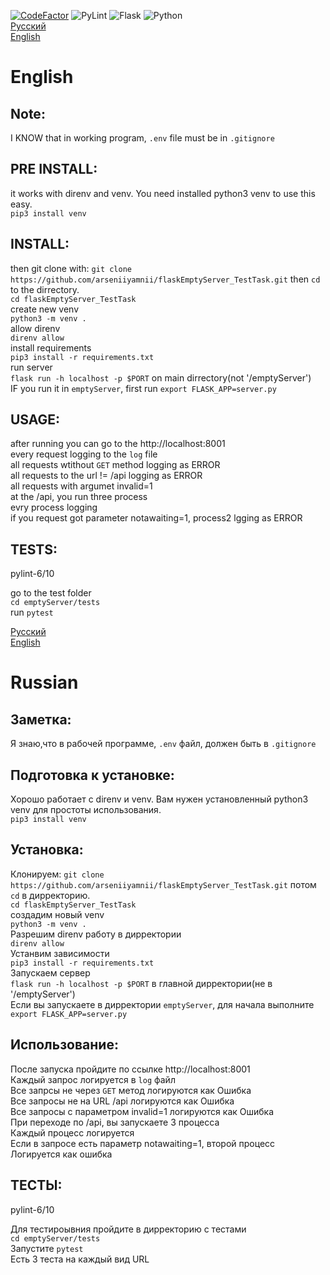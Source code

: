 [![CodeFactor](https://www.codefactor.io/repository/github/arseniiyamnii/flaskemptyserver_testtask/badge)](https://www.codefactor.io/repository/github/arseniiyamnii/flaskemptyserver_testtask)
![PyLint](https://img.shields.io/badge/PyLint-7.5-green)
![Flask](https://img.shields.io/badge/flask-1.1.2-blue)
![Python](https://img.shields.io/badge/Python-3.6.9-green)  
[Русский](#russian)  
[English](#english)  
  
# English
  
## Note:  
I KNOW that in working program, `.env` file must be in `.gitignore`  
  
  
## PRE INSTALL:  
it works with direnv and venv. You need installed python3 venv to use this easy.  
`pip3 install venv`  
  
  
## INSTALL:
then git clone with:
`git clone https://github.com/arseniiyamnii/flaskEmptyServer_TestTask.git`
then `cd` to the dirrectory.  
`cd flaskEmptyServer_TestTask`  
create new venv  
`python3 -m venv .`  
allow direnv  
`direnv allow`  
install requirements  
`pip3 install -r requirements.txt`  
run server  
`flask run -h localhost -p $PORT` on main dirrectory(not '/emptyServer')  
IF you run it in `emptyServer`, first run `export FLASK_APP=server.py`  
  
  
## USAGE:  
after running you can go to the http://localhost:8001  
every request logging to the `log` file  
all requests wtithout `GET` method logging as ERROR  
all requests to the url != /api logging as ERROR  
all requests with argumet invalid=1  
at the /api, you run three process  
evry process logging  
if you request got parameter notawaiting=1, process2 lgging as ERROR  
  
  
## TESTS:  
pylint-6/10  
  
go to the test folder  
`cd emptyServer/tests`  
run `pytest`  
  
[Русский](#russian)  
[English](#english)  
  
# Russian
  
## Заметка:  
Я знаю,что в рабочей программе, `.env` файл, должен быть в `.gitignore`  
  
  
## Подготовка к установке:  
Хорошо работает с direnv и venv. Вам нужен установленный python3 venv для простоты использования.  
`pip3 install venv`  
  
  
## Установка:
Клонируем:
`git clone https://github.com/arseniiyamnii/flaskEmptyServer_TestTask.git`
потом `cd` в дирректорию.  
`cd flaskEmptyServer_TestTask`  
создадим новый venv  
`python3 -m venv .`  
Разрешим direnv работу в дирректории  
`direnv allow`  
Устанвим зависимости  
`pip3 install -r requirements.txt`  
Запускаем сервер  
`flask run -h localhost -p $PORT` в главной дирректории(не в  '/emptyServer')  
Если вы запускаете в дирректории `emptyServer`, для начала выполните `export FLASK_APP=server.py`  
  
  
## Использование:  
После запуска пройдите по ссылке http://localhost:8001  
Каждый запрос логируется в `log` файл  
Все запрсы не через `GET` метод логируются как Ошибка  
Все запросы не на URL /api логируются как Ошибка  
Все запросы с параметром invalid=1 логируются как Ошибка  
При переходе по  /api, вы запускаете 3 процесса  
Каждый процесс логируется  
Если в запросе есть параметр  notawaiting=1, второй процесс Логируется как ошибка  
  
  
## ТЕСТЫ:  
pylint-6/10  
  
Для тестироывния пройдите в дирректорию с тестами  
`cd emptyServer/tests`  
Запустите `pytest`  
Есть 3 теста на каждый вид URL


